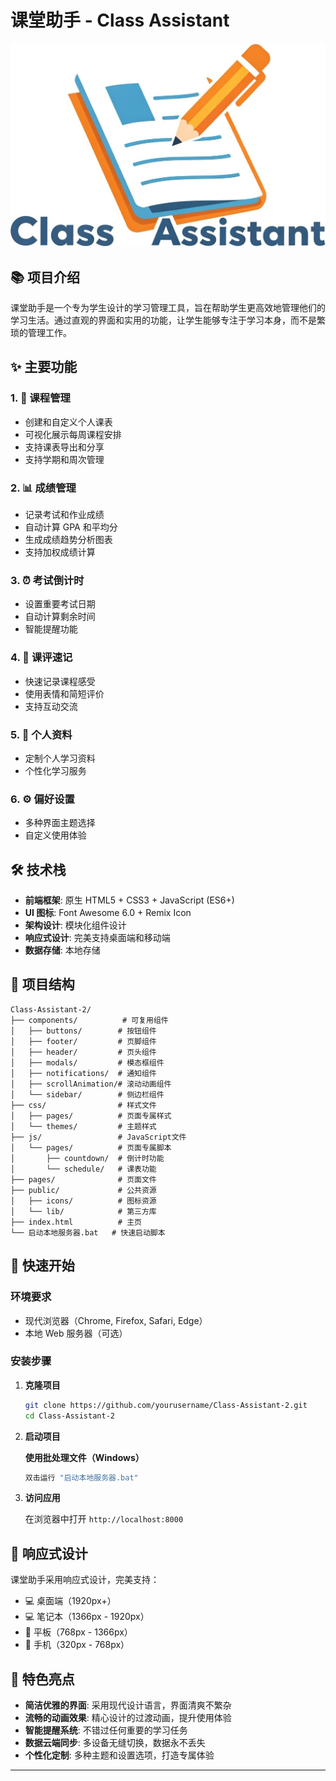 # 课堂助手 - Class Assistant

![课堂助手](public/icons/logo_png_cropped.png)

## 📚 项目介绍

课堂助手是一个专为学生设计的学习管理工具，旨在帮助学生更高效地管理他们的学习生活。通过直观的界面和实用的功能，让学生能够专注于学习本身，而不是繁琐的管理工作。

## ✨ 主要功能

### 1. 📅 课程管理

- 创建和自定义个人课表
- 可视化展示每周课程安排
- 支持课表导出和分享
- 支持学期和周次管理

### 2. 📊 成绩管理

- 记录考试和作业成绩
- 自动计算 GPA 和平均分
- 生成成绩趋势分析图表
- 支持加权成绩计算

### 3. ⏰ 考试倒计时

- 设置重要考试日期
- 自动计算剩余时间
- 智能提醒功能

### 4. 💬 课评速记

- 快速记录课程感受
- 使用表情和简短评价
- 支持互动交流

### 5. 👤 个人资料

- 定制个人学习资料
- 个性化学习服务

### 6. ⚙️ 偏好设置

- 多种界面主题选择
- 自定义使用体验

## 🛠️ 技术栈

- **前端框架**: 原生 HTML5 + CSS3 + JavaScript (ES6+)
- **UI 图标**: Font Awesome 6.0 + Remix Icon
- **架构设计**: 模块化组件设计
- **响应式设计**: 完美支持桌面端和移动端
- **数据存储**: 本地存储

## 📂 项目结构

```
Class-Assistant-2/
├── components/          # 可复用组件
│   ├── buttons/        # 按钮组件
│   ├── footer/         # 页脚组件
│   ├── header/         # 页头组件
│   ├── modals/         # 模态框组件
│   ├── notifications/  # 通知组件
│   ├── scrollAnimation/# 滚动动画组件
│   └── sidebar/        # 侧边栏组件
├── css/                # 样式文件
│   ├── pages/          # 页面专属样式
│   └── themes/         # 主题样式
├── js/                 # JavaScript文件
│   └── pages/          # 页面专属脚本
│       ├── countdown/  # 倒计时功能
│       └── schedule/   # 课表功能
├── pages/              # 页面文件
├── public/             # 公共资源
│   ├── icons/          # 图标资源
│   └── lib/            # 第三方库
├── index.html          # 主页
└── 启动本地服务器.bat   # 快速启动脚本
```

## 🚀 快速开始

### 环境要求

- 现代浏览器（Chrome, Firefox, Safari, Edge）
- 本地 Web 服务器（可选）

### 安装步骤

1. **克隆项目**

   ```bash
   git clone https://github.com/yourusername/Class-Assistant-2.git
   cd Class-Assistant-2
   ```

2. **启动项目**

   **使用批处理文件（Windows）**

   ```bash
   双击运行 "启动本地服务器.bat"
   ```

3. **访问应用**

   在浏览器中打开 `http://localhost:8000`

## 📱 响应式设计

课堂助手采用响应式设计，完美支持：

- 💻 桌面端（1920px+）
- 💻 笔记本（1366px - 1920px）
- 📱 平板（768px - 1366px）
- 📱 手机（320px - 768px）

## 🌟 特色亮点

- **简洁优雅的界面**: 采用现代设计语言，界面清爽不繁杂
- **流畅的动画效果**: 精心设计的过渡动画，提升使用体验
- **智能提醒系统**: 不错过任何重要的学习任务
- **数据云端同步**: 多设备无缝切换，数据永不丢失
- **个性化定制**: 多种主题和设置选项，打造专属体验


---

